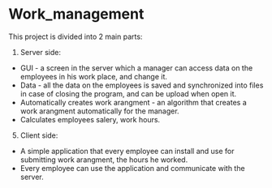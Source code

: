 # Work_management

This project is divided into 2 main parts:
1. Server side:
  * GUI - a screen in the server which a manager can access data on the employees in his work place, and change it.
  * Data - all the data on the employees is saved and synchronized into files in case of closing the program, and can be upload when open it.
  * Automatically creates work arangment - an algorithm that creates a work arangment automatically for the manager.
  * Calculates employees salery, work hours.
5. Client side:
  * A simple application that every employee can install and use for submitting work arangment, the hours he worked.
  * Every employee can use the application and communicate with the server.
